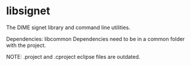 libsignet
=========

The DIME signet library and command line utilities.

Dependencies:
libcommon
Dependencies need to be in a common folder with the project.


NOTE:
 .project and .cproject eclipse files are outdated.
 
